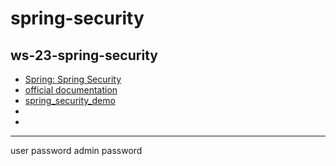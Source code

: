 # spring-security

## ws-23-spring-security
- [Spring: Spring Security](https://www.linkedin.com/learning/spring-spring-security-15832928/secure-with-spring-security?u=2113185)
- [official documentation](https://docs.spring.io/spring-security/reference/index.html)
- [spring_security_demo](https://github.com/nebl-annamaria/spring_security_demo)
- []()
- []()


___
user password
admin password